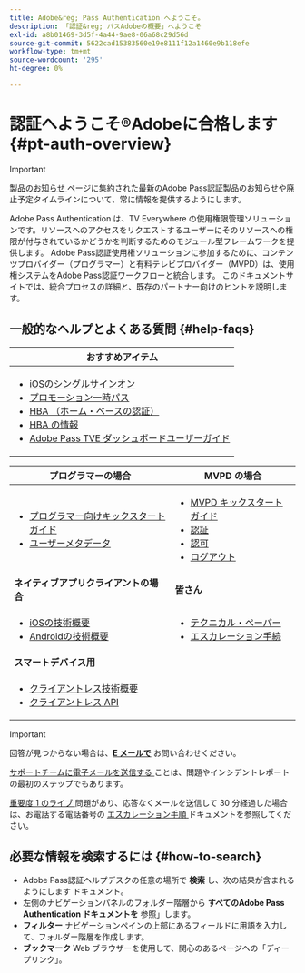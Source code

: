 ```yaml
---
title: Adobe&reg; Pass Authentication へようこそ。
description: 「認証&reg; パスAdobeの概要」へようこそ
exl-id: a8b01469-3d5f-4a44-9ae8-06a68c29d56d
source-git-commit: 5622cad15383560e19e8111f12a1460e9b118efe
workflow-type: tm+mt
source-wordcount: '295'
ht-degree: 0%

---
```


# 認証へようこそ®Adobeに合格します {#pt-auth-overview}

>[!IMPORTANT]
>
> [ 製品のお知らせ ](/help/authentication/product-announcements.md) ページに集約された最新のAdobe Pass認証製品のお知らせや廃止予定タイムラインについて、常に情報を提供するようにします。

Adobe Pass Authentication は、TV Everywhere の使用権限管理ソリューションです。リソースへのアクセスをリクエストするユーザーにそのリソースへの権限が付与されているかどうかを判断するためのモジュール型フレームワークを提供します。 Adobe Pass認証使用権ソリューションに参加するために、コンテンツプロバイダー（プログラマー）と有料テレビプロバイダー（MVPD）は、使用権システムをAdobe Pass認証ワークフローと統合します。 このドキュメントサイトでは、統合プロセスの詳細と、既存のパートナー向けのヒントを説明します。

## 一般的なヘルプとよくある質問 {#help-faqs}

| **おすすめアイテム** |
|------------------------------------------------------------------------------------------------------------------------------------------------------------------------------------------------------------------------------------------------------------------------------------------------------------------------------------------------------------------------------------------------------------------------------------------------------------------------------------------------------------------------------------------------------------------------------------------------------------------------------------------------------------------------------------------------|
| <ul><li>[iOSのシングルサインオン ](/help/authentication/integration-guide-programmers/features-standard/sso-access/partner-sso/apple-sso/apple-sso-overview.md)</li><li>[ プロモーション一時パス ](/help/authentication/integration-guide-programmers/features-premium/temporary-access/promotional-temp-pass.md)</li><li>[HBA （ホーム・ベースの認証） ](/help/authentication/integration-guide-programmers/features-standard/hba-access/home-based-authn-tve.md)</li><li>[HBA の情報 ](https://dzf8vqv24eqhg.cloudfront.net/userfiles/258/326/ckfinder/files/AdobeNewsletterHBA.pdf)</li><li>[Adobe Pass TVE ダッシュボードユーザーガイド ](/help/authentication/user-guide-tve-dashboard/tve-dashboard-overview.md)</li></ul> |

| **プログラマーの場合** | **MVPD の場合** |
|--------------------------------------------------------------------------------------------------------------------------------------------------------------------------------------------------------------------------------------------------------------------------------|-----------------------------------------------------------------------------------------------------------------------------------------------------------------------------------------------------------------------------------------------------------------------------------------------------------------------------------------------------------------------|
| <ul><li>[ プログラマー向けキックスタートガイド ](/help/authentication/kickstart/programmer-kickstart-guide.md)</li><li>[ ユーザーメタデータ ](/help/authentication/integration-guide-programmers/legacy/rest-api-v1/apis/user-metadata.md)</li></ul> | <ul><li>[MVPD キックスタートガイド ](/help/authentication/kickstart/mvpd-kickstart-guide.md)</li><li>[ 認証 ](/help/authentication/integration-guide-mvpds/authn-usecase.md)</li><li>[ 認可 ](/help/authentication/integration-guide-mvpds/authz-usecase.md)</li><li>[ ログアウト ](/help/authentication/integration-guide-mvpds/usecase-mvpd-logout.md)</li></ul> |
| **ネイティブアプリクライアントの場合** | **皆さん** |
| <ul><li>[iOSの技術概要 ](/help/authentication/integration-guide-programmers/legacy/sdks/ios-tvos-sdk/iostvos-sdk-overview.md)</li><li>[Androidの技術概要 ](/help/authentication/integration-guide-programmers/legacy/sdks/android-sdk/android-sdk-overview.md)</li></ul> | <ul><li>[ テクニカル・ペーパー ](/help/authentication/kickstart/technical-paper.md)</li><li>[ エスカレーション手続 ](/help/authentication/kickstart/escalation-procedures.md)</li></ul> |
| **スマートデバイス用** |                                                                                                                                                                                                                                                                                                                                                                       |
| <ul><li>[ クライアントレス技術概要 ](/help/authentication/integration-guide-programmers/legacy/rest-api-v1/rest-api-overview.md)</li><li>[ クライアントレス API](/help/authentication/integration-guide-programmers/legacy/rest-api-v1/rest-api-reference.md)</li></ul> |                                                                                                                                                                                                                                                                                                                                                                       |

>[!IMPORTANT]
>
> 回答が見つからない場合は、[**E メールで**](mailto:tve-support@adobe.com) お問い合わせください。
>
> [ サポートチームに電子メールを送信する ](mailto:tve-support@adobe.com) ことは、問題やインシデントレポートの最初のステップでもあります。
>
> [ 重要度 1 のライブ ](/help/authentication/kickstart/escalation-procedures.md) 問題があり、応答なくメールを送信して 30 分経過した場合は、お電話する電話番号の [ エスカレーション手順 ](/help/authentication/kickstart/escalation-procedures.md) ドキュメントを参照してください。

## 必要な情報を検索するには {#how-to-search}

* Adobe Pass認証ヘルプデスクの任意の場所で **検索** し、次の結果が含まれるようにします
ドキュメント。
* 左側のナビゲーションパネルのフォルダー階層から **すべてのAdobe Pass Authentication ドキュメントを** 参照」します。
* **フィルター** ナビゲーションペインの上部にあるフィールドに用語を入力して、フォルダー階層を作成します。
* **ブックマーク** Web ブラウザーを使用して、関心のあるページへの「ディープリンク」。
